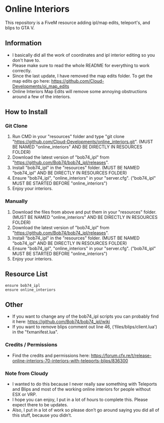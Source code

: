# Online Interiors

This repository is a FiveM resource adding ipl/map edits, teleport's, and blips to GTA V.

## Information
 - I basically did all the work of coordinates and ipl interior editing so you don't have to.
 - Please make sure to read the whole README for everything to work correctly.
 - Since the last update, I have removed the map edits folder. To get the map edits go here: https://github.com/Cloud-Developments/oi_map_edits
 - Online Interiors Map Edits will remove some annoying obstructions around a few of the interiors.

## How to Install
 
### Git Clone

1. Run CMD in your "resources" folder and type "git clone "https://github.com/Cloud-Developments/online_interiors.git". (MUST BE NAMED "online_interiors" AND BE DIRECTLY IN RESOURCES FOLDER)
2. Download the latest version of "bob74_ipl" from "https://github.com/Bob74/bob74_ipl/releases".
3. Install "bob74_ipl" in the "resources" folder. (MUST BE NAMED "bob74_ipl" AND BE DIRECTLY IN RESOURCES FOLDER)
4. Ensure "bob74_ipl", "online_interiors" in your "server.cfg". ("bob74_ipl" MUST BE STARTED BEFORE "online_interiors")
5. Enjoy your interiors.

### Manually

1. Download the files from above and put them in your "resources" folder. (MUST BE NAMED "online_interiors" AND BE DIRECTLY IN RESOURCES FOLDER)
2. Download the latest version of "bob74_ipl" from "https://github.com/Bob74/bob74_ipl/releases".
3. Install "bob74_ipl" in the "resources" folder. (MUST BE NAMED "bob74_ipl" AND BE DIRECTLY IN RESOURCES FOLDER)
4. Ensure "bob74_ipl", "online_interiors" in your "server.cfg". ("bob74_ipl" MUST BE STARTED BEFORE "online_interiors")
5. Enjoy your interiors.

## Resource List
```
ensure bob74_ipl
ensure online_interiors
```

## Other
- If you want to change any of the bob74_ipl scripts you can probably find it here: https://github.com/Bob74/bob74_ipl/wiki
- If you want to remove blips comment out line 46, ('files/blips/client.lua') in the "fxmanifest.lua".

### Credits / Permissions
- Find the credits and permissions here: https://forum.cfx.re/t/release-online-interiors-70-interiors-with-teleports-blips/836300

### Note from Cloudy
- I wanted to do this because I never really saw something with Teleports and Blips and most of the working online interiors for people without ESX or VRP.
- I hope you can enjoy, I put in a lot of hours to complete this. Please expect there to be updates.
- Also, I put in a lot of work so please don’t go around saying you did all of this stuff, because you didn’t.